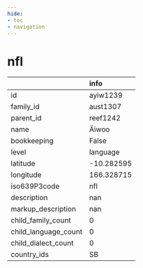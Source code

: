 ```yaml
---
hide:
- toc
- navigation
---
```

# nfl
|                      | info       |
|:---------------------|:-----------|
| id                   | ayiw1239   |
| family_id            | aust1307   |
| parent_id            | reef1242   |
| name                 | Äiwoo      |
| bookkeeping          | False      |
| level                | language   |
| latitude             | -10.282595 |
| longitude            | 166.328715 |
| iso639P3code         | nfl        |
| description          | nan        |
| markup_description   | nan        |
| child_family_count   | 0          |
| child_language_count | 0          |
| child_dialect_count  | 0          |
| country_ids          | SB         |